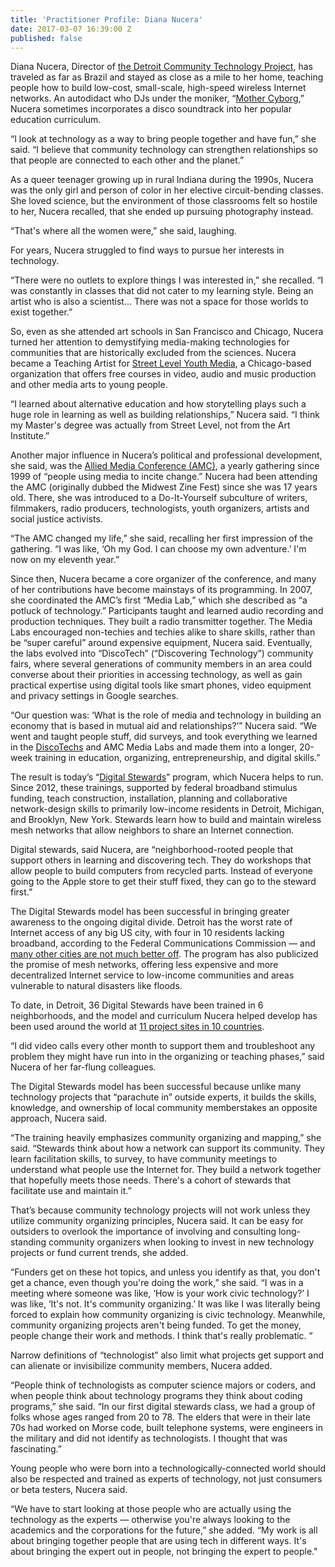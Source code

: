 ```yaml
---
title: 'Practitioner Profile: Diana Nucera'
date: 2017-03-07 16:39:00 Z
published: false
---
```


Diana Nucera, Director of [the Detroit Community Technology Project](https://www.alliedmedia.org/dctp), has traveled as far as Brazil and stayed as close as a mile to her home, teaching people how to build low-cost, small-scale, high-speed wireless Internet networks. An autodidact who DJs under the moniker, “[Mother Cyborg](https://soundcloud.com/mother-cyborg),” Nucera sometimes incorporates a disco soundtrack into her popular education curriculum.

“I look at technology as a way to bring people together and have fun,” she said. “I believe that
community technology can strengthen relationships so that people are connected to each other and the planet.”

As a queer teenager growing up in rural Indiana during the 1990s, Nucera was the only girl and person of color in her elective circuit-bending classes. She loved science, but the environment of those classrooms felt so hostile to her, Nucera recalled, that she ended up pursuing photography instead. 

“That's where all the women were,” she said, laughing. 

For years, Nucera struggled to find ways to pursue her interests in technology.

“There were no outlets to explore things I was interested in,” she recalled. “I was constantly in classes that did not cater to my learning style. Being an artist who is also a scientist… There was not a space for those worlds to exist together.”

So, even as she attended art schools in San Francisco and Chicago, Nucera turned her attention to demystifying media-making technologies for communities that are historically excluded from the sciences. Nucera became a Teaching Artist for [Street Level Youth Media](http://www.street-level.org/), a Chicago-based organization that offers free courses in video, audio and music production and other media arts to young people.

“I learned about alternative education and how storytelling plays such a huge role in learning as well as building relationships,” Nucera said. “I think my Master's degree was actually from Street Level, not from the Art Institute.”

Another major influence in Nucera’s political and professional development, she said, was the [Allied Media Conference (AMC)](https://www.alliedmedia.org/amc), a yearly gathering since 1999 of “people using media to incite change.” Nucera had been attending the AMC (originally dubbed the Midwest Zine Fest) since she was 17 years old. There, she was introduced to a Do-It-Yourself subculture of writers, filmmakers, radio producers, technologists, youth organizers, artists and social justice activists.

“The AMC changed my life,” she said, recalling her first impression of the gathering. “I was like, ‘Oh my God. I can choose my own adventure.’ I'm now on my eleventh year.”

Since then, Nucera became a core organizer of the conference, and many of her contributions have become mainstays of its programming. In 2007, she coordinated the AMC’s first “Media Lab,” which she described as “a potluck of technology.” Participants taught and learned audio recording and production techniques. They built a radio transmitter together. The Media Labs encouraged non-techies and techies alike to share skills, rather than be “super careful” around expensive equipment, Nucera said. Eventually, the labs evolved into “DiscoTech” (“Discovering Technology”) community fairs, where several generations of community members in an area could converse about their priorities in accessing technology, as well as gain practical expertise using digital tools like smart phones, video equipment and privacy settings in Google searches. 

“Our question was: ‘What is the role of media and technology in building an economy that is based in mutual aid and relationships?’” Nucera said. “We went and taught people stuff, did surveys, and took everything we learned in the [DiscoTechs](http://detroitdjc.org/?page_id=23) and AMC Media Labs and made them into a longer, 20-week training in education, organizing, entrepreneurship, and digital skills.”

The result is today’s “[Digital Stewards](https://www.alliedmedia.org/dctp/digitalstewards)” program, which Nucera helps to run. Since 2012, these trainings, supported by federal broadband stimulus funding, teach construction, installation, planning and collaborative network-design skills to primarily low-income residents in Detroit, Michigan, and Brooklyn, New York. Stewards learn how to build and maintain wireless mesh networks that allow neighbors to share an Internet connection. 

Digital stewards, said Nucera, are “neighborhood-rooted people that support others in learning and discovering tech. They do workshops that allow people to build computers from recycled parts. Instead of everyone going to the Apple store to get their stuff fixed, they can go to the steward first.”

The Digital Stewards model has been successful in bringing greater awareness to the ongoing digital divide. Detroit has the worst rate of Internet access of any big US city, with four in 10 residents lacking broadband, according to the Federal Communications Commission — and [many other cities are not much better off](http://www.vocativ.com/323655/the-digital-divide-stretches-far-beyond-detroit/). The program has also publicized the promise of mesh networks, offering less expensive and more decentralized Internet service to low-income communities and areas vulnerable to natural disasters like floods.

To date, in Detroit, 36 Digital Stewards have been trained in 6 neighborhoods, and the model and curriculum Nucera helped develop has been used around the world at [11 project sites in 10 countries](https://www.alliedmedia.org/news/2015/10/04/meet-community-technology-international-seed-grantees).

“I did video calls every other month to support them and troubleshoot any problem they might have run into in the organizing or teaching phases,” said Nucera of her far-flung colleagues.

The Digital Stewards model has been successful because unlike many technology projects that “parachute in” outside experts, it builds the skills, knowledge, and ownership of local community memberstakes an opposite approach, Nucera said. 

“The training heavily emphasizes community organizing and mapping,” she said. “Stewards think about how a network can support its community. They learn facilitation skills, to survey, to have community meetings to understand what people use the Internet for. They build a network together that hopefully meets those needs. There's a cohort of stewards that facilitate use and maintain it.”

That’s because community technology projects will not work unless they utilize community organizing principles, Nucera said. It can be easy for outsiders to overlook the importance of involving and consulting long-standing community organizers when looking to invest in new technology projects or fund current trends, she added. 

“Funders get on these hot topics, and unless you identify as that, you don't get a chance, even though you're doing the work,” she said. “I was in a meeting where someone was like, ‘How is your work civic technology?’ I was like, ‘It's not. It's community organizing.’ It was like I was literally being forced to explain how community organizing is civic technology. Meanwhile, community organizing projects aren't being funded. To get the money, people change their work and methods. I think that's really problematic. ”

Narrow definitions of “technologist” also limit what projects get support and can alienate or invisibilize community members, Nucera added.

“People think of technologists as computer science majors or coders, and when people think about technology programs they think about coding programs,” she said. “In our first digital stewards class, we had a group of folks whose ages ranged from 20 to 78. The elders that were in their late 70s had worked on Morse code, built telephone systems, were engineers in the military and did not identify as technologists. I thought that was fascinating.”

Young people who were born into a technologically-connected world should also be respected and trained as experts of technology, not just consumers or beta testers, Nucera said. 

“We have to start looking at those people who are actually using the technology as the experts — otherwise you're always looking to the academics and the corporations for the future,” she added. “My work is all about bringing together people that are using tech in different ways. It's about bringing the expert out in people, not bringing the expert to people."

